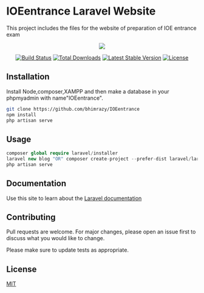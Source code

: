 # IOEentrance Laravel Website
This project includes the files for the website of preparation of IOE entrance exam

<p align="center"><img src="https://laravel.com/assets/img/components/logo-laravel.svg"></p>

<p align="center">
<a href="https://travis-ci.org/laravel/framework"><img src="https://travis-ci.org/laravel/framework.svg" alt="Build Status"></a>
<a href="https://packagist.org/packages/laravel/framework"><img src="https://poser.pugx.org/laravel/framework/d/total.svg" alt="Total Downloads"></a>
<a href="https://packagist.org/packages/laravel/framework"><img src="https://poser.pugx.org/laravel/framework/v/stable.svg" alt="Latest Stable Version"></a>
<a href="https://packagist.org/packages/laravel/framework"><img src="https://poser.pugx.org/laravel/framework/license.svg" alt="License"></a>
</p>


## Installation
Install Node,composer,XAMPP and then make a database in your phpmyadmin with name"IOEentrance".
```bash
git clone https://github.com/bhimrazy/IOEentrance
npm install
php artisan serve
```

## Usage

```php
composer global require laravel/installer
laravel new blog "OR" composer create-project --prefer-dist laravel/laravel blog
php artisan serve
```
## Documentation
Use this site to learn about the [Laravel documentation](https://laravel.com/docs/6.x)
## Contributing
Pull requests are welcome. For major changes, please open an issue first to discuss what you would like to change.

Please make sure to update tests as appropriate.

## License
[MIT](https://choosealicense.com/licenses/mit/)

